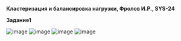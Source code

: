 **Кластеризация и балансировка нагрузки, Фролов И.Р., SYS-24**

**Задание1**


![image](https://github.com/beast86m/Claster_Balancing/assets/47268167/6c50f12f-0b63-4a9c-a90b-1590e8184e31)
![image](https://github.com/beast86m/Claster_Balancing/assets/47268167/5cf703bf-3ce4-4a2c-8505-388ef1a0626e)
![image](https://github.com/beast86m/Claster_Balancing/assets/47268167/79cc7ab5-6927-43e1-8ebe-10d8613b4795)
![image](https://github.com/beast86m/Claster_Balancing/assets/47268167/7006a89b-9ea1-4a1b-9de1-1c1c51a4f335)





